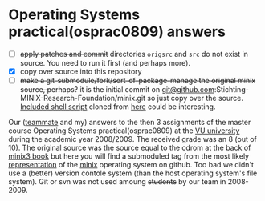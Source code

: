 # Operating Systems practical(osprac0809) answers
- [ ] ~~apply patches and commit~~  directories `origsrc` and `src` do not exist in source. You need to run it first (and perhaps more).
- [x] copy over source into this repository
- [ ] ~~make a git-submodule/fork/sort-of-package-manage the original minix source, perhaps?~~ it is the initial commit on git@github.com:Stichting-MINIX-Research-Foundation/minix.git so just copy over the source. [Included shell script](git-rewrite-to-subfolder) cloned from [here](https://gist.github.com/x3ro/6242017) could be interesting.

Our ([teammate](@richadr) and my) answers to the then 3 assignments of the master course Operating Systems practical(osprac0809) at the [VU university](https://en.wikipedia.org/wiki/Vrije_Universiteit_Amsterdam) during the academic year 2008/2009. The received grade was an 8 (out of 10). The original source was the source equal to the cdrom at the back of [minix3 book](http://www.minix3.org/doc/) but here you will find a submoduled tag from the most likely [representation](https://github.com/Stichting-MINIX-Research-Foundation/minix/releases/tag/v3.1.0) of the [minix](http://minix3.org/) operating system on github. Too bad we didn't use a (better) version contole system (than the host operating system's file system). Git or svn was not used amoung ~~students~~ by our team in 2008-2009.
